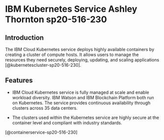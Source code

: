 # IBM Kubernetes Service Ashley Thornton sp20-516-230

## Introduction

The IBM Cloud Kubernetes service deploys highly available containers by
 creating a cluster of compute hosts. It allows users to manage the resources
  they need securely, deploying, updating, and scaling applications 
  [@kubernetescluster-sp20-516-230].
  
## Features

* IBM Cloud Kubernetes service is fully managed at scale and enable workload
 diversity. IBM Watson and IBM Blockchain Platform both run on Kubernetes. The 
 service provides continuous availability through clusters across 35 data
 centers.

* The clusters used within the Kubernetes service are highly secure at the
 container level and compliant with industry standards.
 
 
[@containerservice-sp20-516-230]
